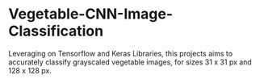 # Vegetable-CNN-Image-Classification
Leveraging on Tensorflow and Keras Libraries, this projects aims to accurately classify grayscaled vegetable images, for sizes 31 x 31 px and 128 x 128 px.
